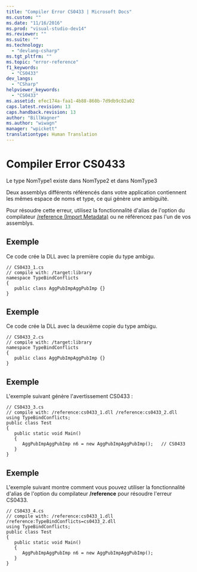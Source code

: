 ```yaml
---
title: "Compiler Error CS0433 | Microsoft Docs"
ms.custom: ""
ms.date: "11/16/2016"
ms.prod: "visual-studio-dev14"
ms.reviewer: ""
ms.suite: ""
ms.technology: 
  - "devlang-csharp"
ms.tgt_pltfrm: ""
ms.topic: "error-reference"
f1_keywords: 
  - "CS0433"
dev_langs: 
  - "CSharp"
helpviewer_keywords: 
  - "CS0433"
ms.assetid: efec174a-faa1-4b88-860b-7d9db9c82a02
caps.latest.revision: 13
caps.handback.revision: 13
author: "BillWagner"
ms.author: "wiwagn"
manager: "wpickett"
translationtype: Human Translation
---
```

# Compiler Error CS0433
Le type NomType1 existe dans NomType2 et dans NomType3  
  
 Deux assemblys différents référencés dans votre application contiennent les mêmes espace de noms et type, ce qui génère une ambiguïté.  
  
 Pour résoudre cette erreur, utilisez la fonctionnalité d'alias de l'option du compilateur [\/reference \(Import Metadata\)](../../../csharp/language-reference/compiler-options/reference-compiler-option.md) ou ne référencez pas l'un de vos assemblys.  
  
## Exemple  
 Ce code crée la DLL avec la première copie du type ambigu.  
  
```  
// CS0433_1.cs  
// compile with: /target:library  
namespace TypeBindConflicts   
{  
   public class AggPubImpAggPubImp {}  
}  
```  
  
## Exemple  
 Ce code crée la DLL avec la deuxième copie du type ambigu.  
  
```  
// CS0433_2.cs  
// compile with: /target:library  
namespace TypeBindConflicts   
{  
   public class AggPubImpAggPubImp {}  
}  
```  
  
## Exemple  
 L'exemple suivant génère l'avertissement CS0433 :  
  
```  
// CS0433_3.cs  
// compile with: /reference:cs0433_1.dll /reference:cs0433_2.dll  
using TypeBindConflicts;  
public class Test   
{  
   public static void Main()   
   {  
      AggPubImpAggPubImp n6 = new AggPubImpAggPubImp();   // CS0433  
   }  
}  
```  
  
## Exemple  
 L'exemple suivant montre comment vous pouvez utiliser la fonctionnalité d'alias de l'option du compilateur **\/reference** pour résoudre l'erreur CS0433.  
  
```  
// CS0433_4.cs  
// compile with: /reference:cs0433_1.dll /reference:TypeBindConflicts=cs0433_2.dll  
using TypeBindConflicts;  
public class Test   
{  
   public static void Main()   
   {  
      AggPubImpAggPubImp n6 = new AggPubImpAggPubImp();  
   }  
}  
```